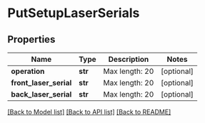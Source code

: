 # PutSetupLaserSerials

## Properties
Name | Type | Description | Notes
------------ | ------------- | ------------- | -------------
**operation** | **str** | Max length: 20 | [optional] 
**front_laser_serial** | **str** | Max length: 20 | [optional] 
**back_laser_serial** | **str** | Max length: 20 | [optional] 

[[Back to Model list]](../README.md#documentation-for-models) [[Back to API list]](../README.md#documentation-for-api-endpoints) [[Back to README]](../README.md)


